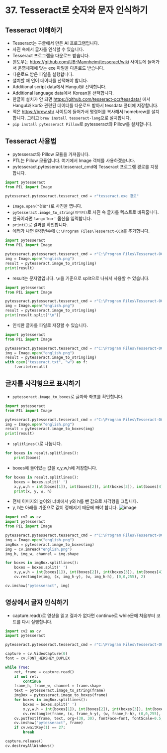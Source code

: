 # 37. Tesseract로 숫자와 문자 인식하기
## Tesseract 이해하기
* Tesseract는 구글에서 만든 AI 프로그램입니다.
* 사진 속에서 글자를 인식할 수 있습니다.
* Tesseract 프로그램을 다운로드 받습니다.
* 윈도우는 https://github.com/UB-Mannheim/tesseract/wiki 사이트에 들어가서 운영체제에 맞는 exe 파일을 다운로드 받습니다.
* 다운로드 받은 파일을 실행합니다.
* 설치할 때 언어 데이터를 선택해야 합니다.
* Additional script data에서 Hangul을 선택합니다.
* Additional language data에서 Korean을 선택합니다.
* 한글이 설치가 안 되면 https://github.com/tesseract-ocr/tessdata/ 에서 Hangul과 kor와 관련된 데이터를 다운로드 받아서 tessdata 폴더에 저장합니다.
* 맥은 https://brew.sh/ 사이트에 들어가서 명령어를 복사해서 homebrew를 설치합니다. 그리고 ```brew install tesseract-lang```으로 설치합니다.  
* ```pip install pytesseract Pillow```로 pytesseract와 Pillow를 설치합니다.

## Tesseract 사용법
* pytesseract와 Pillow 모듈을 가져옵니다.
* PTL는 Pillow 모듈입니다. 여기에서 Image 객체를 사용하겠습니다.
* pytesseract.pytesseract.tesseract_cmd에 Tesseract 프로그램 경로를 지정합니다.
```python
import pytesseract
from PIL import Image

pytesseract.pytesseract.tesseract_cmd = r"tesseract.exe 경로"
```

* ```Image.open("경로")```로 사진을 엽니다.
* ```pytesseract.image_to_string(이미지)```로 사진 속 글자를 텍스트로 바꿔줍니다.
* 한국어라면 ```lang='kor'``` 옵션을 입력합니다.
* ```print()```로 결과를 확인합니다.
* 에러가 나면 환경변수에 ```C:\Program Files\Tesseract-OCR```를 추가합니다.
```python
import pytesseract
from PIL import Image

pytesseract.pytesseract.tesseract_cmd = r"C:\Program Files\Tesseract-OCR\tesseract.exe"
img = Image.open("english.png")
result = pytesseract.image_to_string(img)
print(result)
```

* result는 문자열입니다. ```\n```을 기준으로 split으로 나눠서 사용할 수 있습니다.
```python
import pytesseract
from PIL import Image

pytesseract.pytesseract.tesseract_cmd = r"C:\Program Files\Tesseract-OCR\tesseract.exe"
img = Image.open("english.png")
result = pytesseract.image_to_string(img)
print(result.split("\n"))
```
* 인식한 글자를 파일로 저장할 수 있습니다.
```python
import pytesseract
from PIL import Image

pytesseract.pytesseract.tesseract_cmd = r"C:\Program Files\Tesseract-OCR\tesseract.exe"
img = Image.open("english.png")
result = pytesseract.image_to_string(img)
with open("tesseract.txt", "w") as f:
    f.write(result)
```
## 글자를 사각형으로 표시하기
* ```pytesseract.image_to_boxes```로 글자와 좌표를 확인합니다.
```python
import pytesseract
from PIL import Image

pytesseract.pytesseract.tesseract_cmd = r"C:\Program Files\Tesseract-OCR\tesseract.exe"
img = Image.open("english.png")
result = pytesseract.image_to_boxes(img)
print(result)
```

* ```splitlines()```로 나눕니다.
```python
for boxes in result.splitlines():
    print(boxes)
```  
* boxes에 들어있는 값을 x,y,w,h에 저장합니다.
```python
for boxes in result.splitlines():
    boxes = boxes.split(' ')
    x,y,w,h = int(boxes[1]), int(boxes[2]), int(boxes[3]), int(boxes[4])
    print(x, y, w, h)
```
* 전체 이미지의 높이와 너비에서 y와 h를 뺀 값으로 사각형을 그립니다.
* y, h는 아래를 기준으로 값이 정해지기 때문에 빼야 합니다. 
![image](https://user-images.githubusercontent.com/76088532/146682612-b63eeec4-2eb6-4aa9-87fe-175aae3a23e0.png)

```python
import cv2 as cv
import pytesseract
from PIL import Image

pytesseract.pytesseract.tesseract_cmd = r"C:\Program Files\Tesseract-OCR\tesseract.exe"
img = Image.open("english.png")
imgBox = pytesseract.image_to_boxes(img)
img = cv.imread("english.png")
img_h, img_w, channel = img.shape

for boxes in imgBox.splitlines():
    boxes = boxes.split(' ')
    x,y,w,h = int(boxes[1]), int(boxes[2]), int(boxes[3]), int(boxes[4])
    cv.rectangle(img, (x, img_h-y), (w, img_h-h), (0,0,255), 2)

cv.imshow("pytesseract", img)
```

## 영상에서 글자 인식하기
* capture.read()로 영상을 읽고 결과가 없다면 continue로 while문에 처음부터 코드를 다시 실행합니다. 
```python
import cv2 as cv
import pytesseract

pytesseract.pytesseract.tesseract_cmd = r"C:\Program Files\Tesseract-OCR\tesseract.exe"

capture = cv.VideoCapture(0)
font = cv.FONT_HERSHEY_DUPLEX

while True:      
    ret, frame = capture.read()
    if not ret:
        continue
    frame_h, frame_w, channel = frame.shape      
    text = pytesseract.image_to_string(frame)
    imgBox = pytesseract.image_to_boxes(frame)
    for boxes in imgBox.splitlines():
        boxes = boxes.split(' ')
        x,y,w,h = int(boxes[1]), int(boxes[2]), int(boxes[3]), int(boxes[4])
        cv.rectangle(frame, (x, frame_h-y), (w, frame_h-h), (0,0,255), 2)
    cv.putText(frame, text, org=(30, 30), fontFace=font, fontScale=0.5, color=(255,0,0), thickness=2)    
    cv.imshow("pytesseract", frame)
    if cv.waitKey(1) == 27:
        break

capture.release()
cv.destroyAllWindows()
```
